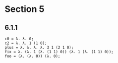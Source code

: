 # Section 5

## 6.1.1

```
c0 = λ. λ. 0;
c2 = λ. λ. 1 (1 0);
plus = λ. λ. λ. λ. 3 1 (2 1 0);
fix = λ. (λ. 1 (λ. (1 1) 0)) (λ. 1 (λ. (1 1) 0));
foo = (λ. (λ. 0)) (λ. 0);
```
